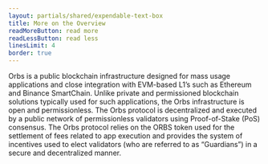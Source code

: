 ```yaml
---
layout: partials/shared/expendable-text-box
title: More on the Overview
readMoreButton: read more
readLessButton: read less
linesLimit: 4
border: true
---
```


Orbs is a public blockchain infrastructure designed for mass usage applications and close integration with EVM-based L1’s such as Ethereum and Binance SmartChain. Unlike private and permissioned blockchain solutions typically used for such applications, the Orbs infrastructure is open and permissionless. The Orbs protocol is decentralized and executed by a public network of permissionless validators using Proof-of-Stake (PoS) consensus. The Orbs protocol relies on the ORBS token used for the settlement of fees related to app execution and provides the system of incentives used to elect validators (who are referred to as “Guardians”) in a secure and decentralized manner.

